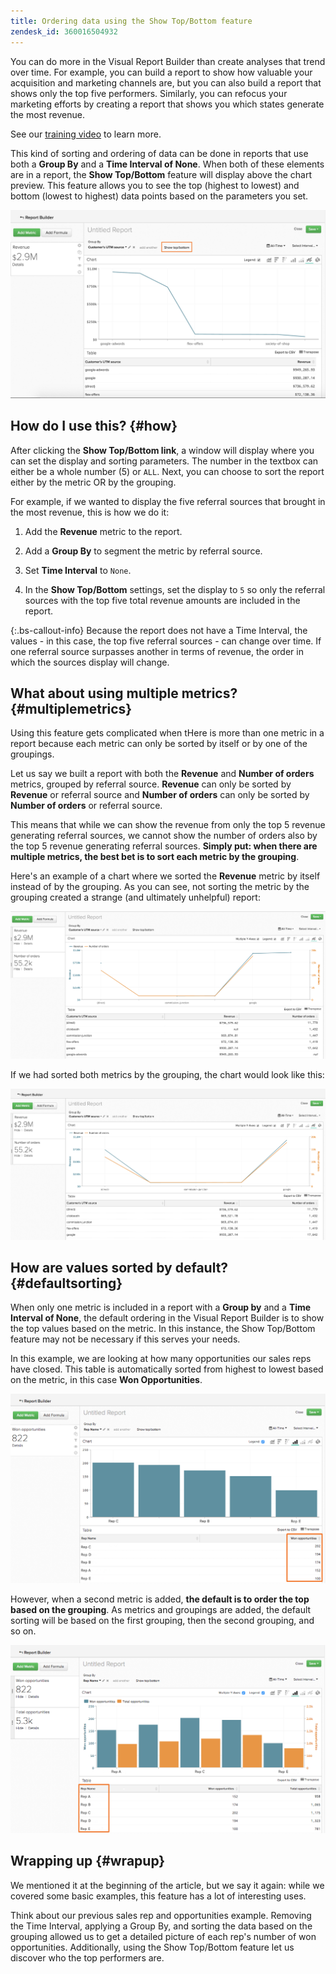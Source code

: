 ```yaml
---
title: Ordering data using the Show Top/Bottom feature
zendesk_id: 360016504932
---
```


You can do more in the Visual Report Builder than create analyses that trend over time. For example, you can build a report to show how valuable your acquisition and marketing channels are, but you can also build a report that shows only the top five performers. Similarly, you can refocus your marketing efforts by creating a report that shows you which states generate the most revenue.

See our [training video](https://support.magento.com/hc/en-us/articles/360016730091) to learn more.

This kind of sorting and ordering of data can be done in reports that use both a **Group By** and a **Time Interval of None**. When both of these elements are in a report, the **Show Top/Bottom** feature will display above the chart preview. This feature allows you to see the top (highest to lowest) and bottom (lowest to highest) data points based on the parameters you set.

![Show Top/Bottom feature in the Visual Report Builder.](../../assets/Show_Top_Bottom.png)<!--{:.zoom}-->

## How do I use this? {#how}

After clicking the **Show Top/Bottom link**, a window will display where you can set the display and sorting parameters. The number in the textbox can either be a whole number (5) or `ALL`. Next, you can choose to sort the report either by the metric OR by the grouping.

For example, if we wanted to display the five referral sources that brought in the most revenue, this is how we do it:

1. Add the **Revenue** metric to the report.

1. Add a **Group By** to segment the metric by referral source.

1. Set **Time Interval** to `None`.

1. In the **Show Top/Bottom** settings, set the display to `5` so only the referral sources with the top five total revenue amounts are included in the report.

{:.bs-callout-info}
Because the report does not have a Time Interval, the values - in this case, the top five referral sources - can change over time. If one referral source surpasses another in terms of revenue, the order in which the sources display will change.

## What about using multiple metrics? {#multiplemetrics}

Using this feature gets complicated when tHere is more than one metric in a report because each metric can only be sorted by itself or by one of the groupings.

Let us say we built a report with both the **Revenue** and **Number of orders** metrics, grouped by referral source. **Revenue** can only be sorted by **Revenue** or referral source and **Number of orders** can only be sorted by **Number of orders** or referral source.

This means that while we can show the revenue from only the top 5 revenue generating referral sources, we cannot show the number of orders also by the top 5 revenue generating referral sources. **Simply put: when there are multiple metrics, the best bet is to sort each metric by the grouping**.

Here's an example of a chart where we sorted the **Revenue** metric by itself instead of by the grouping. As you can see, not sorting the metric by the grouping created a strange (and ultimately unhelpful) report:

![Strange and unhelpful report results.](../../assets/Screen_Shot_2015-12-17_at_3.53.13_PM.png)<!--{:.zoom}-->

If we had sorted both metrics by the grouping, the chart would look like this:

![Sorting both metrics by the grouping.](../../assets/Screen_Shot_2015-12-17_at_3.55.29_PM.png)<!--{:.zoom}-->

## How are values sorted by default? {#defaultsorting}

When only one metric is included in a report with a **Group by** and a **Time Interval of None**, the default ordering in the Visual Report Builder is to show the top values based on the metric. In this instance, the Show Top/Bottom feature may not be necessary if this serves your needs.

In this example, we are looking at how many opportunities our sales reps have closed. This table is automatically sorted from highest to lowest based on the metric, in this case **Won Opportunities**.

![Ordering by the metric.](../../assets/Ordered_by_metric.png)<!--{:.zoom}-->

However, when a second metric is added, **the default is to order the top based on the grouping**. As metrics and groupings are added, the default sorting will be based on the first grouping, then the second grouping, and so on.

![Ordering by the grouping.](../../assets/Ordered_by_grouping.png)<!--{:.zoom}-->

## Wrapping up {#wrapup}

We mentioned it at the beginning of the article, but we say it again: while we covered some basic examples, this feature has a lot of interesting uses.

Think about our previous sales rep and opportunities example. Removing the Time Interval, applying a Group By, and sorting the data based on the grouping allowed us to get a detailed picture of each rep's number of won opportunities. Additionally, using the Show Top/Bottom feature let us discover who the top performers are.

